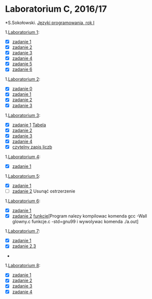 # Laboratorium C, 2016/17

*S.Sokołowski.
[Języki programowania, rok I](https://inf.ug.edu.pl/~stefan/Dydaktyka/JezProg/)

1.[Laboratorium 1](https://github.com/Zakrzak30/labx/blob/master/lab01):
* [x] [zadanie 1](https://github.com/Zakrzak30/labx/blob/master/lab01/zad01.c)
* [x] [zadanie 2](https://github.com/Zakrzak30/labx/blob/master/lab01/zad02.c)
* [x] [zadanie 3](https://github.com/Zakrzak30/labx/blob/master/lab01/zad03.c)
* [x] [zadanie 4](https://github.com/Zakrzak30/labx/blob/master/lab01/zad04.c)
* [x] [zadanie 5](https://github.com/Zakrzak30/labx/blob/master/lab01/zad05.c)
* [x] [zadanie 6](https://github.com/Zakrzak30/labx/blob/master/lab01/zad06.c)

1.[Laboratorium 2](https://github.com/Zakrzak30/labx/blob/master/lab02):
* [x] [zadanie 0](https://github.com/Zakrzak30/labx/blob/master/lab02/zad00.c)
* [x] [zadanie 1](https://github.com/Zakrzak30/labx/blob/master/lab02/zad01.c)
* [x] [zadanie 2](https://github.com/Zakrzak30/labx/blob/master/lab02/zad02.c)
* [x] [zadanie 3](https://github.com/Zakrzak30/labx/blob/master/lab02/zad03.c)

1.[Laboratorium 3](https://github.com/Zakrzak30/labx/blob/master/lab03):
* [x] [zadanie 1](https://github.com/Zakrzak30/labx/blob/master/lab03/zad01.c)  [Tabela](https://github.com/Zakrzak30/labx/blob/master/tabela_zmienne.md)
* [x] [zadanie 2](https://github.com/Zakrzak30/labx/blob/master/lab03/zad02.c) 
* [x] [zadanie 3](https://github.com/Zakrzak30/labx/blob/master/lab03/zad03.c) 
* [x] [zadanie 4](https://github.com/Zakrzak30/labx/blob/master/lab03/zad04.c) 
* [x] [czytelny zapis liczb](https://github.com/Zakrzak30/labx/blob/master/lab03/Zad_konkurs.c)

1.[Laboratorium 4](https://github.com/Zakrzak30/labx/blob/master/lab04):
* [x] [zadanie 1](https://github.com/Zakrzak30/labx/blob/master/lab04/zad01.c) 

1.[Laboratorium 5](https://github.com/Zakrzak30/labx/blob/master/Lab05):
* [x] [zadanie 1](https://github.com/Zakrzak30/labx/blob/master/Lab05/zad01.c)
* [ ] [zadanie 2](https://github.com/Zakrzak30/labx/blob/master/Lab05/zad02.c) Usunąć ostrzerzenie

1.[Laboratorium 6](https://github.com/Zakrzak30/labx/blob/master/lab06):
* [x] [zadanie 1](https://github.com/Zakrzak30/labx/blob/master/lab06/zad01.c)
* [x] [zadanie 2](https://github.com/Zakrzak30/labx/blob/master/lab06/glowny.c) [funkcje](https://github.com/Zakrzak30/labx/blob/master/lab06/funkcje.c)[Program nalezy kompilowac komenda gcc -Wall glowny.c funkcje.c -std=gnu99 i wywolywac komenda ./a.out]

1.[Laboratorium 7](https://github.com/Zakrzak30/labx/blob/master/lab07):
* [x] [zadanie 1](https://github.com/Zakrzak30/labx/blob/master/lab07/zad01.c)
* [x] [zadanie 2,3](https://github.com/Zakrzak30/labx/blob/master/lab07/zad02.c)
* 
1.[Laboratorium 8](https://github.com/Zakrzak30/labx/blob/master/lab08):
* [x] [zadanie 1](https://github.com/Zakrzak30/labx/blob/master/lab08/zad01.c)  
* [x] [zadanie 2](https://github.com/Zakrzak30/labx/blob/master/lab08/zad02.c) 
* [x] [zadanie 3](https://github.com/Zakrzak30/labx/blob/master/lab08/zad03.c) 
* [x] [zadanie 4](https://github.com/Zakrzak30/labx/blob/master/lab08/zad04.c) 
